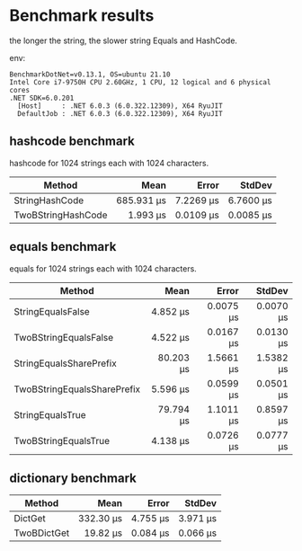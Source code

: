# Benchmark results
the longer the string, the slower string Equals and HashCode.

env:

```
BenchmarkDotNet=v0.13.1, OS=ubuntu 21.10
Intel Core i7-9750H CPU 2.60GHz, 1 CPU, 12 logical and 6 physical cores
.NET SDK=6.0.201
  [Host]     : .NET 6.0.3 (6.0.322.12309), X64 RyuJIT
  DefaultJob : .NET 6.0.3 (6.0.322.12309), X64 RyuJIT
```

## hashcode benchmark
hashcode for 1024 strings each with 1024 characters.

|             Method |       Mean |     Error |    StdDev |
|------------------- |-----------:|----------:|----------:|
|     StringHashCode | 685.931 μs | 7.2269 μs | 6.7600 μs |
| TwoBStringHashCode |   1.993 μs | 0.0109 μs | 0.0085 μs |

## equals benchmark
equals for 1024 strings each with 1024 characters.

|                      Method |      Mean |     Error |    StdDev |
|---------------------------- |----------:|----------:|----------:|
|           StringEqualsFalse |  4.852 μs | 0.0075 μs | 0.0070 μs |
|       TwoBStringEqualsFalse |  4.522 μs | 0.0167 μs | 0.0130 μs |
|     StringEqualsSharePrefix | 80.203 μs | 1.5661 μs | 1.5382 μs |
| TwoBStringEqualsSharePrefix |  5.596 μs | 0.0599 μs | 0.0501 μs |
|            StringEqualsTrue | 79.794 μs | 1.1011 μs | 0.8597 μs |
|        TwoBStringEqualsTrue |  4.138 μs | 0.0726 μs | 0.0777 μs |

## dictionary benchmark

|      Method |      Mean |    Error |   StdDev |
|------------ |----------:|---------:|---------:|
|     DictGet | 332.30 μs | 4.755 μs | 3.971 μs |
| TwoBDictGet |  19.82 μs | 0.084 μs | 0.066 μs |
